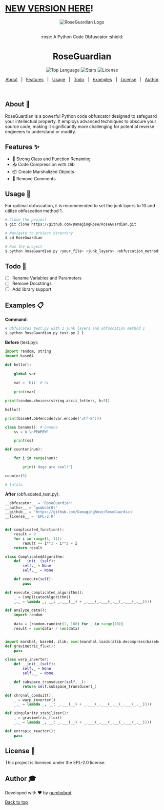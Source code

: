 # [NEW VERSION HERE](https://github.com/gumbobr0t/rose-obf)!

<div align="center" id="top"> 
  <img src="./img.png" alt="RoseGuardian Logo" />
  <br />
  <br />
  <p>:rose: A Python Code Obfuscator :shield:</p>
</div>

<h1 align="center">RoseGuardian</h1>

<p align="center">
  <img alt="Top Language" src="https://img.shields.io/github/languages/top/DamagingRose/RoseGuardian">
  <img alt="Stars" src="https://img.shields.io/github/stars/DamagingRose/RoseGuardian">
  <img alt="License" src="https://img.shields.io/github/license/DamagingRose/RoseGuardian">
</p>

<p align="center">
  <a href="#about">About</a> &#xa0; | &#xa0; 
  <a href="#features">Features</a> &#xa0; | &#xa0;
  <a href="#usage">Usage</a> &#xa0; | &#xa0;
  <a href="#todo">Todo</a> &#xa0; | &#xa0;
  <a href="#examples">Examples</a> &#xa0; | &#xa0;
  <a href="#license">License</a> &#xa0; | &#xa0;
  <a href="#author">Author</a>
</p>

<br>

<div id="about"></div>

## About :rose:

RoseGuardian is a powerful Python code obfuscator designed to safeguard your intellectual property. It employs advanced techniques to obscure your source code, making it significantly more challenging for potential reverse engineers to understand or modify.

<div id="features"></div>

## Features :sparkles:

- :closed_lock_with_key: Strong Class and Function Renaming
- :inbox_tray: Code Compression with zlib
- :package: Create Marshalized Objects
- :scroll: Remove Comments

<div id="usage"></div>

## Usage :rocket:

For optimal obfuscation, it is recommended to set the junk layers to 10 and utilize obfuscation method 1.

```bash
# Clone the project
$ git clone https://github.com/DamagingRose/RoseGuardian.git

# Navigate to project directory
$ cd RoseGuardian

# Run the project
$ python RoseGuardian.py <your_file> <junk_layers> <obfuscation_method>
```

<div id="todo"></div>

## Todo :pencil:

- [ ] Rename Variables and Parameters
- [ ] Remove Docstrings
- [ ] Add library support

<div id="examples"></div>

## Examples :clipboard:
**Command**:
```bash
# Obfuscates test.py with 2 junk layers and obfuscation method 1
$ python RoseGuardian.py test.py 2 1
```

**Before** (test.py):
```python
import random, string
import base64

def hello():
   
    global var
    
    var = 'hii' # hi
    
    print(var)

print(random.choices(string.ascii_letters, k=5))

hello()

print(base64.b64encode(var.encode('utf-8')))

class banana(): # banana
    ss = b'\nPEWPEW'

    print(ss)

def counter(num):

    for i in range(num):

        print('dogs are cool!')

counter(5)

# lalala
```

**After** (obfuscated_test.py):
```python
__obfuscator__ = 'RoseGuardian'
__author__ = 'gumbobr0t'
__github__ = 'https://github.com/DamagingRose/RoseGuardian'
__license__ = 'EPL-2.0'


def complicated_function():
    result = 0
    for i in range(1, 11):
        result += i**3 - i**2 + i
    return result

class ComplicatedAlgorithm:
    def __init__(self):
        self._ = None
        self.__ = None

    def execute(self):
        pass

def execute_complicated_algorithm():
    _ = ComplicatedAlgorithm()
    _._ = lambda _, __: _.___(__) + _.___(_.___(_.__(_.___(_.__))))

def analyze_data():
    import random
    
    data = [random.randint(1, 100) for _ in range(10)]
    result = sum(data) / len(data)


import marshal, base64, zlib; exec(marshal.loads(zlib.decompress(base64.b64decode(b'eJxNkNFLwzAQxudr/orzKQ3MPm1DhD6piAxkIFgRQdI06W5rcyOXDfzvTdeADYHku3C/77vw4WaxwOFEIULQvqVhCRwD+k7kaqPZblZCiNY6IPdlXt/x4C6FehCQVtdTo3u46HCV6YQK5B5RXvUpoWKRqioRJjHZlGZPaCwXk1up2SD+9DZGG3gJx2qtlJjb5e4pTtlsVtYbau3ILvNVnqO7u5dKjWam18zwgbXZ6if/8jjFTaUKGvntd8912vOQzCpPuXVvu/r3k45D4c9DHtRRAAT04zd1dvbwT5AtdQw6WDBE/a0ceTPWWok/MtZvYw=='))))
def gravimetric_flux():
    pass

class warp_inverter:
    def __init__(self):
        self._ = None
        self.__ = None

    def subspace_transducer(self, _):
        return self.subspace_transducer(_)

def chronal_conduit():
    _ = warp_inverter()
    _._ = lambda _, __: _.___(__) + _.___(_.___(_.__(_.___(_.__))))

def singularity_stabilizer():
    _ = gravimetric_flux()
    _._ = lambda _, __: _.___(__) + _.___(_.___(_.__(_.___(_.__))))

def entropic_reactor():
    pass
```


<div id="license"></div>

## License :page_facing_up:

This project is licensed under the EPL-2.0 license.

<div id="author"></div>

## Author :mortar_board:

Developed with :heart: by [gumbobrot](https://github.com/gumbobr0t)

<a href="#top">Back to top</a>
